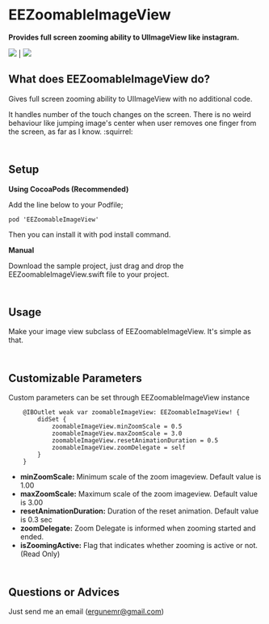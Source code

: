# EEZoomableImageView

**Provides full screen zooming ability to UIImageView like instagram.**


![](https://media.giphy.com/media/oysCUWJjGED562VLTK/giphy.gif) | ![](https://media.giphy.com/media/2xPVtD4NxAfqj5HQpI/giphy.gif)

## What does EEZoomableImageView do?
Gives full screen zooming ability to UIImageView with no additional code.

It handles number of the touch changes on the screen. There is no weird behaviour like jumping image's center when user removes one finger from the screen, as far as I know. :squirrel:

## <br/>Setup

**Using CocoaPods (Recommended)**

Add the line below to your Podfile;

```
pod 'EEZoomableImageView'
```

Then you can install it with pod install command.

**Manual**

Download the sample project, just drag and drop the EEZoomableImageView.swift file to your project.

## <br/>Usage
Make your image view subclass of EEZoomableImageView. It's simple as that.

## <br/>Customizable Parameters
Custom parameters can be set through EEZoomableImageView instance

```
    @IBOutlet weak var zoomableImageView: EEZoomableImageView! {
        didSet {
            zoomableImageView.minZoomScale = 0.5
            zoomableImageView.maxZoomScale = 3.0
            zoomableImageView.resetAnimationDuration = 0.5
            zoomableImageView.zoomDelegate = self
        }
    }
```

* **minZoomScale:** Minimum scale of the zoom imageview. Default value is 1.00
* **maxZoomScale:** Maximum scale of the zoom imageview. Default value is 3.00
* **resetAnimationDuration:** Duration of the reset animation. Default value is 0.3 sec
* **zoomDelegate:** Zoom Delegate is informed when zooming started and ended.
* **isZoomingActive:** Flag that indicates whether zooming is active or not. (Read Only)


 ## <br/>Questions or Advices
 Just send me an email (ergunemr@gmail.com)